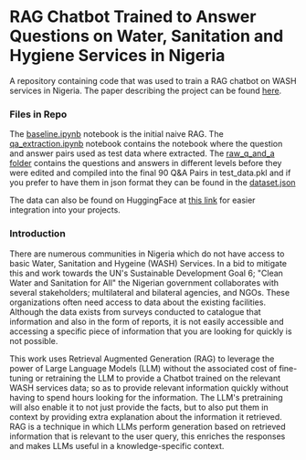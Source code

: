 # RAG Chatbot Trained to Answer Questions on Water, Sanitation and Hygiene Services in Nigeria
A repository containing code that was used to train a RAG chatbot on WASH services in Nigeria. The paper describing the project can be found [here](https://drive.google.com/file/d/1sqge68bPEClNowhBA91b1-alH0HQBQWY/view?usp=sharing).

### Files in Repo
The [baseline.ipynb](https://github.com/ruqayyahnabage/wash_services_rag_chatbot/blob/main/baseline.ipynb) notebook is the initial naive RAG.
The [qa_extraction.ipynb](https://github.com/ruqayyahnabage/wash_services_rag_chatbot/blob/main/qa_extraction.ipynb) notebook contains the notebook where the question and answer pairs used as test data where extracted.
The [raw_q_and_a folder](https://github.com/ruqayyahnabage/wash_services_rag_chatbot/tree/main/raw_q_and_a) contains the questions and answers in different levels before they were edited and compiled into the final 90 Q&A Pairs in test_data.pkl and if you prefer to have them in json format they can be found in the [dataset.json](https://github.com/ruqayyahnabage/wash_services_rag_chatbot/tree/main/dataset.json)

The data can also be found on HuggingFace at [this link](https://huggingface.co/datasets/rnabage/washnorm2021_test_questions) for easier integration into your projects.

### Introduction

There are numerous communities in Nigeria which do not have access to basic Water, Sanitation and Hygeine (WASH) Services. In a bid to mitigate this and work towards the UN's Sustainable Development Goal 6; "Clean Water and Sanitation for All" the Nigerian government collaborates with several stakeholders; multilateral and bilateral agencies, and NGOs. These organizations often need access to data about the existing facilities. Although the data exists from surveys conducted to catalogue that information and also in the form of reports, it is not easily accessible and accessing a specific piece of information that you are looking for quickly is not possible. 

This work uses Retrieval Augmented Generation (RAG) to leverage the power of Large Language Models (LLM) without the associated cost of fine-tuning or retraining the LLM to provide a Chatbot trained on the relevant WASH services data; so as to provide relevant information quickly without having to spend hours looking for the information. The LLM's pretraining will also enable it to not just provide the facts, but to also put them in context by providing extra explanation about the information it retrieved. RAG is a technique in which LLMs perform generation based on retrieved information that is relevant to the user query, this enriches the responses and makes LLMs useful in a knowledge-specific context. 
